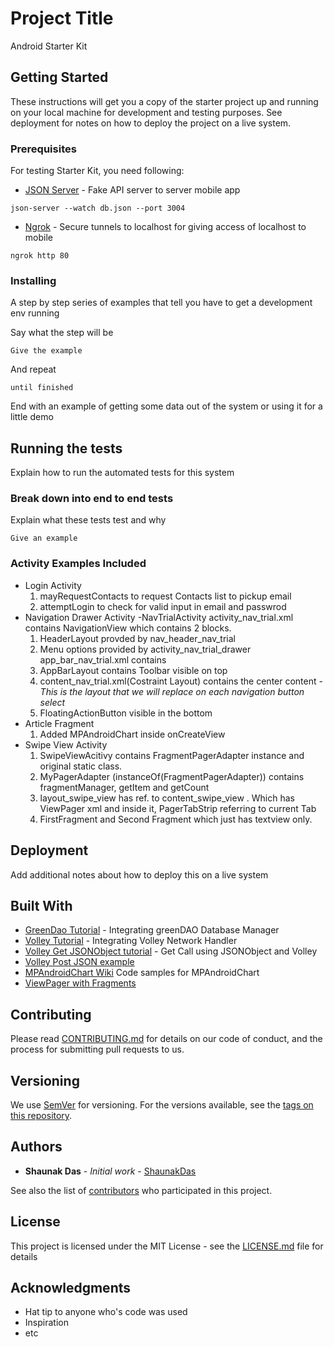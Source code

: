 # Project Title

Android Starter Kit

## Getting Started

These instructions will get you a copy of the starter project up and running on your local machine for development and testing purposes. See deployment for notes on how to deploy the project on a live system.

### Prerequisites

For testing Starter Kit, you need following:
* [JSON Server](https://github.com/typicode/json-server) - Fake API server to server mobile app

```
json-server --watch db.json --port 3004
```
* [Ngrok](https://ngrok.com/) - Secure tunnels to localhost for giving access of localhost to mobile

```
ngrok http 80
```

### Installing

A step by step series of examples that tell you have to get a development env running

Say what the step will be

```
Give the example
```

And repeat

```
until finished
```

End with an example of getting some data out of the system or using it for a little demo

## Running the tests

Explain how to run the automated tests for this system

### Break down into end to end tests

Explain what these tests test and why

```
Give an example
```

### Activity Examples Included

* Login Activity
	1) mayRequestContacts to request Contacts list to pickup email
	2) attemptLogin to check for valid input in email and passwrod
* Navigation Drawer Activity -NavTrialActivity
activity_nav_trial.xml contains NavigationView which contains 2 blocks. 
	1) HeaderLayout provded by nav_header_nav_trial
	2) Menu options provided by activity_nav_trial_drawer
app_bar_nav_trial.xml contains 
	1) AppBarLayout contains Toolbar visible on top
	2) content_nav_trial.xml(Costraint Layout) contains the center content - *This is the layout that we will replace on each navigation button select*
	3) FloatingActionButton visible in the bottom
* Article Fragment
	1) Added MPAndroidChart inside onCreateView
* Swipe View Activity
	1) SwipeViewAcitivy contains FragmentPagerAdapter instance and original static class.
	2) MyPagerAdapter (instanceOf(FragmentPagerAdapter)) contains fragmentManager, getItem and getCount
	3) layout_swipe_view has ref. to content_swipe_view . Which has ViewPager xml and inside it, PagerTabStrip referring to current Tab
	4) FirstFragment and Second Fragment which just has textview only.



## Deployment

Add additional notes about how to deploy this on a live system

## Built With

* [GreenDao Tutorial](https://www.codementor.io/sundayakinsete/integrating-greendao-into-your-android-application-yro5fzgtw) - Integrating greenDAO Database Manager
* [Volley Tutorial](https://developer.android.com/training/volley/index.html) - Integrating Volley Network Handler
* [Volley Get JSONObject tutorial](https://developer.android.com/training/volley/request.html) - Get Call using JSONObject and Volley
* [Volley Post JSON example](https://stackoverflow.com/questions/43605793/volley-post-json-using-string-request) 
* [MPAndroidChart Wiki](https://github.com/PhilJay/MPAndroidChart/wiki/Getting-Started) Code samples for MPAndroidChart
* [ViewPager with Fragments](https://github.com/codepath/android_guides/wiki/ViewPager-with-FragmentPagerAdapter)
## Contributing

Please read [CONTRIBUTING.md](https://gist.github.com/PurpleBooth/b24679402957c63ec426) for details on our code of conduct, and the process for submitting pull requests to us.

## Versioning

We use [SemVer](http://semver.org/) for versioning. For the versions available, see the [tags on this repository](https://github.com/your/project/tags). 

## Authors

* **Shaunak Das** - *Initial work* - [ShaunakDas](https://github.com/Shaunakdas)

See also the list of [contributors](https://github.com/your/project/contributors) who participated in this project.

## License

This project is licensed under the MIT License - see the [LICENSE.md](LICENSE.md) file for details

## Acknowledgments

* Hat tip to anyone who's code was used
* Inspiration
* etc
